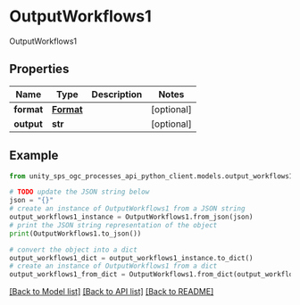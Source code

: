 # OutputWorkflows1

OutputWorkflows1

## Properties

Name | Type | Description | Notes
------------ | ------------- | ------------- | -------------
**format** | [**Format**](Format.md) |  | [optional]
**output** | **str** |  | [optional]

## Example

```python
from unity_sps_ogc_processes_api_python_client.models.output_workflows1 import OutputWorkflows1

# TODO update the JSON string below
json = "{}"
# create an instance of OutputWorkflows1 from a JSON string
output_workflows1_instance = OutputWorkflows1.from_json(json)
# print the JSON string representation of the object
print(OutputWorkflows1.to_json())

# convert the object into a dict
output_workflows1_dict = output_workflows1_instance.to_dict()
# create an instance of OutputWorkflows1 from a dict
output_workflows1_from_dict = OutputWorkflows1.from_dict(output_workflows1_dict)
```
[[Back to Model list]](../README.md#documentation-for-models) [[Back to API list]](../README.md#documentation-for-api-endpoints) [[Back to README]](../README.md)
